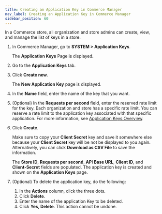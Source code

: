 ```yaml
---
title: Creating an Application Key in Commerce Manager
nav_label: Creating an Application Key in Commerce Manager
sidebar_position: 60
---
```


In a Commerce store, all organization and store admins can create, view, and manage the list of keys in a store.

1. In Commerce Manager, go to **SYSTEM > Application Keys**. 
    
    The **Application Keys** Page is displayed.
1. Go to the **Application Keys** tab.
1. Click **Create new**. 
    
    The **New Application Key** page is displayed.
1. In the **Name** field, enter the name of the key that you want.
1. (Optional) In the **Requests per second** field, enter the reserved rate limit for the key. Each organization and store has a specific rate limit. You can reserve a rate limit to the application key associated with that specific application. For more information, see [Application Keys Overview](/docs/authentication/application-keys/application-keys-overview).
1. Click **Create**. 
    
    Make sure to copy your **Client Secret** key and save it somewhere else because your **Client Secret** key will be not be displayed to you again. Alternatively, you can click **Download as CSV File** to save the information.

    The **Store ID**, **Requests per second**, **API Base URL**, **Client ID**, and **Client-Secret** fields are populated. The application key is created and shown on the **Application Keys** page.

1. (Optional) To delete the application key, do the following:
    1. In the **Actions** column, click the three dots.
    1. Click **Delete**.
    1. Enter the name of the application Key to be deleted.
    1. Click **Yes, Delete**. This action cannot be undone.


